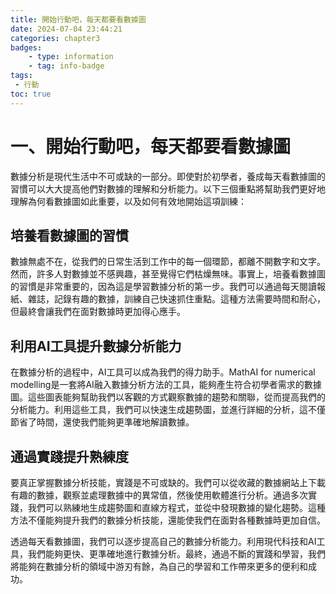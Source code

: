 ```yaml
---
title: 開始行動吧，每天都要看數據圖
date: 2024-07-04 23:44:21
categories: chapter3
badges:
    - type: information
    - tag: info-badge
tags: 
 - 行動
toc: true
---
```


# 一、開始行動吧，每天都要看數據圖

數據分析是現代生活中不可或缺的一部分。即使對於初學者，養成每天看數據圖的習慣可以大大提高他們對數據的理解和分析能力。以下三個重點將幫助我們更好地理解為何看數據圖如此重要，以及如何有效地開始這項訓練：

## 培養看數據圖的習慣

數據無處不在，從我們的日常生活到工作中的每一個環節，都離不開數字和文字。然而，許多人對數據並不感興趣，甚至覺得它們枯燥無味。事實上，培養看數據圖的習慣是非常重要的，因為這是學習數據分析的第一步。我們可以通過每天閱讀報紙、雜誌，記錄有趣的數據，訓練自己快速抓住重點。這種方法需要時間和耐心，但最終會讓我們在面對數據時更加得心應手。

## 利用AI工具提升數據分析能力

在數據分析的過程中，AI工具可以成為我們的得力助手。MathAI for numerical modelling是一套將AI融入數據分析方法的工具，能夠產生符合初學者需求的數據圖。這些圖表能夠幫助我們以客觀的方式觀察數據的趨勢和關聯，從而提高我們的分析能力。利用這些工具，我們可以快速生成趨勢圖，並進行詳細的分析，這不僅節省了時間，還使我們能夠更準確地解讀數據。

## 通過實踐提升熟練度

要真正掌握數據分析技能，實踐是不可或缺的。我們可以從收藏的數據網站上下載有趣的數據，觀察並處理數據中的異常值，然後使用軟體進行分析。通過多次實踐，我們可以熟練地生成趨勢圖和直線方程式，並從中發現數據的變化趨勢。這種方法不僅能夠提升我們的數據分析技能，還能使我們在面對各種數據時更加自信。

透過每天看數據圖，我們可以逐步提高自己的數據分析能力。利用現代科技和AI工具，我們能夠更快、更準確地進行數據分析。最終，通過不斷的實踐和學習，我們將能夠在數據分析的領域中游刃有餘，為自己的學習和工作帶來更多的便利和成功。
